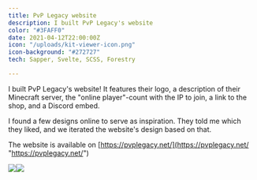 ```yaml
---
title: PvP Legacy website
description: I built PvP Legacy's website
color: "#3FAFF0"
date: 2021-04-12T22:00:00Z
icon: "/uploads/kit-viewer-icon.png"
icon-background: "#272727"
tech: Sapper, Svelte, SCSS, Forestry

---
```

I built PvP Legacy's website! It features their logo, a description of their Minecraft server, the "online player"-count with the IP to join, a link to the shop, and a Discord embed.

I found a few designs online to serve as inspiration. They told me which they liked, and we iterated the website's design based on that.

The website is available on [https://pvplegacy.net/](https://pvplegacy.net/ "https://pvplegacy.net/")

![](/uploads/forums-pvplegacy-net_-2.png)![](/uploads/forums-pvplegacy-net_-1.png)